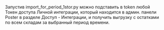 Запустив import_for_period_1stor.py можно подставить в token любой Токен доступа Личной интеграции, который находится в админ. панели Poster в разделе Доступ - Интеграции, и получить выгрузку с остатками по всем складам за выбранный период времени. 
